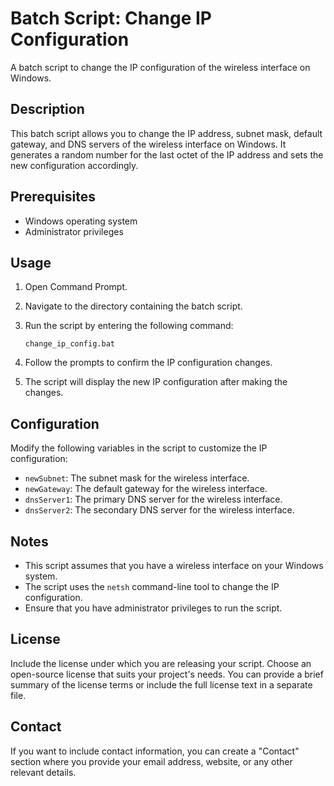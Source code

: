 # Batch Script: Change IP Configuration

A batch script to change the IP configuration of the wireless interface on Windows.

## Description

This batch script allows you to change the IP address, subnet mask, default gateway, and DNS servers of the wireless interface on Windows. It generates a random number for the last octet of the IP address and sets the new configuration accordingly.

## Prerequisites

- Windows operating system
- Administrator privileges

## Usage

1. Open Command Prompt.
2. Navigate to the directory containing the batch script.
3. Run the script by entering the following command:

    ```batch
    change_ip_config.bat
    ```

4. Follow the prompts to confirm the IP configuration changes.
5. The script will display the new IP configuration after making the changes.

## Configuration

Modify the following variables in the script to customize the IP configuration:

- `newSubnet`: The subnet mask for the wireless interface.
- `newGateway`: The default gateway for the wireless interface.
- `dnsServer1`: The primary DNS server for the wireless interface.
- `dnsServer2`: The secondary DNS server for the wireless interface.

## Notes

- This script assumes that you have a wireless interface on your Windows system.
- The script uses the `netsh` command-line tool to change the IP configuration.
- Ensure that you have administrator privileges to run the script.

## License

Include the license under which you are releasing your script. Choose an open-source license that suits your project's needs. You can provide a brief summary of the license terms or include the full license text in a separate file.

## Contact

If you want to include contact information, you can create a "Contact" section where you provide your email address, website, or any other relevant details.
